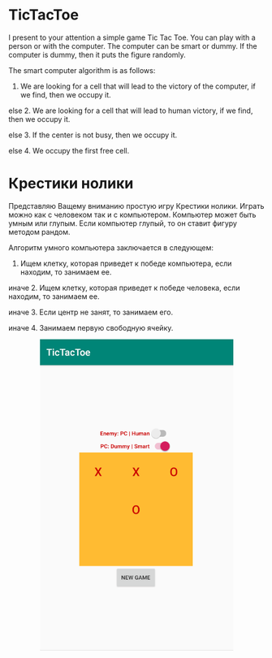 # TicTacToe
I present to your attention a simple game Tic Tac Toe. You can play with a person or with the computer. The computer can be smart or dummy.
If the computer is dummy, then it puts the figure randomly.

The smart computer algorithm is as follows:
1. We are looking for a cell that will lead to the victory of the computer, if we find, then we occupy it.

else
2. We are looking for a cell that will lead to human victory, if we find, then we occupy it.

else
3. If the center is not busy, then we occupy it.

else
4. We occupy the first free cell.


# Крестики нолики

Представляю Ващему вниманию простую игру Крестики нолики. Играть можно как с человеком так и с компьютером. Компьютер может быть умным или глупым. Если компьютер глупый, то он ставит фигуру методом рандом. 

Алгоритм умного компьютера заключается в следующем:
1. Ищем клетку, которая приведет к победе компьютера, если находим, то занимаем ее.

иначе 
2. Ищем клетку, которая приведет к победе человека, если находим, то занимаем ее.

иначе
3. Если центр не занят, то занимаем его.

иначе
4. Занимаем первую свободную ячейку.




<p align="center">
  <img src="https://raw.githubusercontent.com/DmK78/TicTacToy/master/app/src/main/res/drawable/scr.PNG">
</p>

